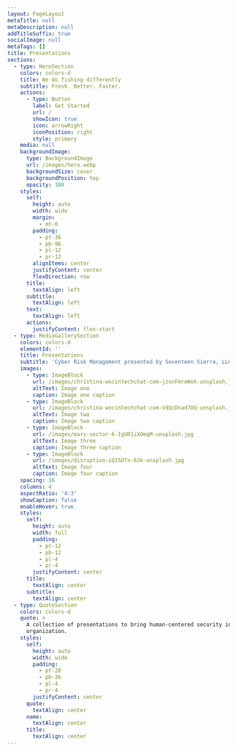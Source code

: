 ```yaml
---
layout: PageLayout
metaTitle: null
metaDescription: null
addTitleSuffix: true
socialImage: null
metaTags: []
title: Presentations
sections:
  - type: HeroSection
    colors: colors-d
    title: We do fishing differently
    subtitle: Fresh. Better. Faster.
    actions:
      - type: Button
        label: Get Started
        url: /
        showIcon: true
        icon: arrowRight
        iconPosition: right
        style: primary
    media: null
    backgroundImage:
      type: BackgroundImage
      url: /images/hero.webp
      backgroundSize: cover
      backgroundPosition: top
      opacity: 100
    styles:
      self:
        height: auto
        width: wide
        margin:
          - mt-6
        padding:
          - pt-36
          - pb-96
          - pl-12
          - pr-12
        alignItems: center
        justifyContent: center
        flexDirection: row
      title:
        textAlign: left
      subtitle:
        textAlign: left
      text:
        textAlign: left
      actions:
        justifyContent: flex-start
  - type: MediaGallerySection
    colors: colors-d
    elementId: ''
    title: Presentations
    subtitle: 'Cyber Risk Management presented by Seventeen Sierra, LLC'
    images:
      - type: ImageBlock
        url: /images/christina-wocintechchat-com-jzonFmreWok-unsplash.jpg
        altText: Image one
        caption: Image one caption
      - type: ImageBlock
        url: /images/christina-wocintechchat-com-VdQcDnad7OQ-unsplash.jpg
        altText: Image two
        caption: Image two caption
      - type: ImageBlock
        url: /images/mars-sector-6-IgUR1iX0mqM-unsplash.jpg
        altText: Image three
        caption: Image three caption
      - type: ImageBlock
        url: /images/disruptivo-iQ15DTx-63k-unsplash.jpg
        altText: Image four
        caption: Image four caption
    spacing: 16
    columns: 4
    aspectRatio: '4:3'
    showCaption: false
    enableHover: true
    styles:
      self:
        height: auto
        width: full
        padding:
          - pt-12
          - pb-12
          - pl-4
          - pr-4
        justifyContent: center
      title:
        textAlign: center
      subtitle:
        textAlign: center
  - type: QuoteSection
    colors: colors-d
    quote: >
      A collection of presentations to bring human-centered security into your
      organization.
    styles:
      self:
        height: auto
        width: wide
        padding:
          - pt-28
          - pb-36
          - pl-4
          - pr-4
        justifyContent: center
      quote:
        textAlign: center
      name:
        textAlign: center
      title:
        textAlign: center
---
```

